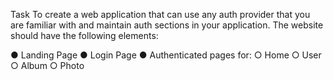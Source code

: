 Task
To create a web application that can use any auth provider that you are familiar with and
maintain auth sections in your application. The website should have the following elements:

● Landing Page
● Login Page
● Authenticated pages for:
    ○ Home
    ○ User
    ○ Album
    ○ Photo
